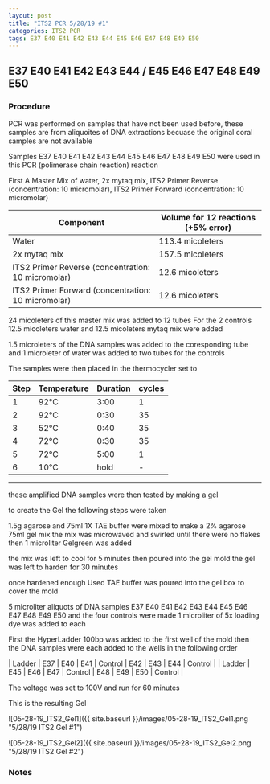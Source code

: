 ```yaml
---
layout: post
title: "ITS2 PCR 5/28/19 #1"
categories: ITS2 PCR
tags: E37 E40 E41 E42 E43 E44 E45 E46 E47 E48 E49 E50
---
```


##  E37 E40 E41 E42 E43 E44 / E45 E46 E47 E48 E49 E50

### Procedure

PCR was performed on samples that have not been used before, these samples are from aliquoites of DNA extractions becuase the original coral samples are not available

Samples E37 E40 E41 E42 E43 E44 E45 E46 E47 E48 E49 E50 were used in this PCR (polimerase chain reaction) reaction 

First A Master Mix of water, 2x mytaq mix, ITS2 Primer Reverse (concentration: 10 micromolar), ITS2 Primer Forward (concentration: 10 micromolar)

Component| Volume for 12 reactions (+5% error)|
|---------|---------------------------|
|Water| 113.4 micoleters|
|2x mytaq mix| 157.5 micoleters|
|ITS2 Primer Reverse (concentration: 10 micromolar)| 12.6 micoleters|
|ITS2 Primer Forward (concentration: 10 micromolar)| 12.6 micoleters|

24 micoleters of this master mix was added to 12 tubes 
For the 2 controls 12.5 micoleters water and 12.5 micoleters mytaq mix were added

1.5 microleters of the DNA samples was added to the coresponding tube
and 1 microleter of water was added to two tubes for the controls

The samples were then placed in the thermocycler set to 

|Step|Temperature|Duration|cycles|
|----|-------|--------|-------|
|1|92°C|3:00|1|
|2|92°C|0:30|35|
|3|52°C|0:40|35|
|4|72°C|0:30|35|
|5|72°C|5:00|1|
|6|10°C|hold|-|

___________

these amplified DNA samples were then tested by making a gel

to create the Gel the following steps were taken 

1.5g agarose and 75ml 1X TAE buffer were mixed to make a 2% agarose 75ml gel mix 
the mix was microwaved and swirled until there were no flakes 
then 1 microliter Gelgreen was added

the mix was left to cool for 5 minutes then poured into the gel mold
the gel was left to harden for 30 minutes 

once hardened enough Used TAE buffer was poured into the gel box to cover the mold

5 microliter aliquots of DNA samples E37 E40 E41 E42 E43 E44 E45 E46 E47 E48 E49 E50 and the four controls were made 
1 microliter of 5x loading dye was added to each

First the HyperLadder 100bp was added to the first well of the mold 
then the DNA samples were each added to the wells in the following order 

| Ladder | E37 | E40 | E41 | Control | E42 | E43 | E44 | Control |
| Ladder | E45 | E46 | E47 | Control | E48 | E49 | E50 | Control |

The voltage was set to 100V and run for 60 minutes


This is the resulting Gel

![05-28-19_ITS2_Gel1]({{ site.baseurl }}/images/05-28-19_ITS2_Gel1.png "5/28/19 ITS2 Gel #1")

![05-28-19_ITS2_Gel2]({{ site.baseurl }}/images/05-28-19_ITS2_Gel2.png "5/28/19 ITS2 Gel #2")

### Notes
